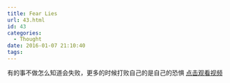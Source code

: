 ```yaml
---
title: Fear Lies
url: 43.html
id: 43
categories:
  - Thought
date: 2016-01-07 21:10:40
tags:
---
```


有的事不做怎么知道会失败，更多的时候打败自己的是自己的恐惧 [点击观看视频](http://www.miaopai.com/show/XcvZeMRE2HIOJIzKYt5yoQ__.htm)